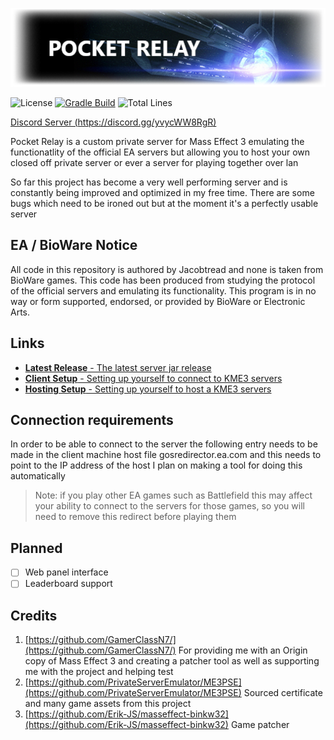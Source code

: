![Logo](data/logo.png)

![License](https://img.shields.io/github/license/jacobtread/KME3?style=for-the-badge)
[![Gradle Build](https://img.shields.io/github/workflow/status/jacobtread/KME3/gradle-build?style=for-the-badge)](https://github.com/jacobtread/KME3/actions/workflows/gradle.yml)
![Total Lines](https://img.shields.io/tokei/lines/github/jacobtread/KME3?style=for-the-badge)

[Discord Server (https://discord.gg/yvycWW8RgR)](https://discord.gg/yvycWW8RgR)

Pocket Relay is a custom private server for Mass Effect 3 emulating the functionatlity of the official EA servers
but allowing you to host your own closed off private server or ever a server for playing together over lan

So far this project has become a very well performing server and is constantly being improved and optimized in my free time.
There are some bugs which need to be ironed out but at the moment it's a perfectly usable server

## EA / BioWare Notice
All code in this repository is authored by Jacobtread and none is taken from BioWare games. This code has been 
produced from studying the protocol of the official servers and emulating its functionality. This program is
in no way or form supported, endorsed, or provided by BioWare or Electronic Arts.

## Links
- [**Latest Release** - The latest server jar release](https://github.com/jacobtread/KME3/releases/latest) 
- [**Client Setup** - Setting up yourself to connect to KME3 servers](docs/SETUP_CLIENT.md)
- [**Hosting Setup** - Setting up yourself to host a KME3 servers](docs/SETUP_HOSTER.md)

## Connection requirements

In order to be able to connect to the server the following entry needs to be made in the client machine host file
gosredirector.ea.com and this needs to point to the IP address of the host
I plan on making a tool for doing this automatically

> Note: if you play other EA games such as Battlefield this may affect your ability to connect
> to the servers for those games, so you will need to remove this redirect before playing them

## Planned

- [ ] Web panel interface
- [ ] Leaderboard support

## Credits

1. [https://github.com/GamerClassN7/](https://github.com/GamerClassN7/) For providing me with an Origin copy of Mass Effect 3 and creating a patcher tool as well as supporting me with the project and helping test
2. [https://github.com/PrivateServerEmulator/ME3PSE](https://github.com/PrivateServerEmulator/ME3PSE) Sourced certificate and many game assets from this project
3. [https://github.com/Erik-JS/masseffect-binkw32](https://github.com/Erik-JS/masseffect-binkw32) Game patcher

